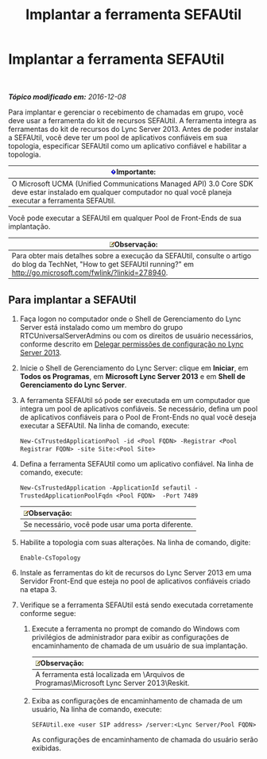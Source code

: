 ﻿---
title: Implantar a ferramenta SEFAUtil
TOCTitle: Implantar a ferramenta SEFAUtil
ms:assetid: fb556e50-88dd-4404-a3d5-be36f5ba41e6
ms:mtpsurl: https://technet.microsoft.com/pt-br/library/JJ945659(v=OCS.15)
ms:contentKeyID: 52057775
ms.date: 12/10/2016
mtps_version: v=OCS.15
ms.translationtype: HT
---

# Implantar a ferramenta SEFAUtil

 

_**Tópico modificado em:** 2016-12-08_

Para implantar e gerenciar o recebimento de chamadas em grupo, você deve usar a ferramenta do kit de recursos SEFAUtil. A ferramenta integra as ferramentas do kit de recursos do Lync Server 2013. Antes de poder instalar a SEFAUtil, você deve ter um pool de aplicativos confiáveis em sua topologia, especificar SEFAUtil como um aplicativo confiável e habilitar a topologia.

<table>
<thead>
<tr class="header">
<th><img src="images/Gg425939.important(OCS.15).gif" title="important" alt="important" />Importante:</th>
</tr>
</thead>
<tbody>
<tr class="odd">
<td>O Microsoft UCMA (Unified Communications Managed API) 3.0 Core SDK deve estar instalado em qualquer computador no qual você planeja executar a ferramenta SEFAUtil.</td>
</tr>
</tbody>
</table>


Você pode executar a SEFAUtil em qualquer Pool de Front-Ends de sua implantação.

<table>
<thead>
<tr class="header">
<th><img src="images/Gg425756.note(OCS.15).gif" title="note" alt="note" />Observação:</th>
</tr>
</thead>
<tbody>
<tr class="odd">
<td>Para obter mais detalhes sobre a execução da SEFAUtil, consulte o artigo do blog da TechNet, &quot;How to get SEFAUtil running?&quot; em <a href="http://go.microsoft.com/fwlink/?linkid=278940" class="uri">http://go.microsoft.com/fwlink/?linkid=278940</a>.</td>
</tr>
</tbody>
</table>


## Para implantar a SEFAUtil

1.  Faça logon no computador onde o Shell de Gerenciamento do Lync Server está instalado como um membro do grupo RTCUniversalServerAdmins ou com os direitos de usuário necessários, conforme descrito em [Delegar permissões de configuração no Lync Server 2013](lync-server-2013-delegate-setup-permissions.md).

2.  Inicie o Shell de Gerenciamento do Lync Server: clique em **Iniciar**, em **Todos os Programas**, em **Microsoft Lync Server 2013** e em **Shell de Gerenciamento do Lync Server**.

3.  A ferramenta SEFAUtil só pode ser executada em um computador que integra um pool de aplicativos confiáveis. Se necessário, defina um pool de aplicativos confiáveis para o Pool de Front-Ends no qual você deseja executar a SEFAUtil. Na linha de comando, execute:
    
        New-CsTrustedApplicationPool -id <Pool FQDN> -Registrar <Pool Registrar FQDN> -site Site:<Pool Site>

4.  Defina a ferramenta SEFAUtil como um aplicativo confiável. Na linha de comando, execute:
    
        New-CsTrustedApplication -ApplicationId sefautil -TrustedApplicationPoolFqdn <Pool FQDN>  -Port 7489
    
    <table>
    <thead>
    <tr class="header">
    <th><img src="images/Gg425756.note(OCS.15).gif" title="note" alt="note" />Observação:</th>
    </tr>
    </thead>
    <tbody>
    <tr class="odd">
    <td>Se necessário, você pode usar uma porta diferente.</td>
    </tr>
    </tbody>
    </table>


5.  Habilite a topologia com suas alterações. Na linha de comando, digite:
    
        Enable-CsTopology

6.  Instale as ferramentas do kit de recursos do Lync Server 2013 em uma Servidor Front-End que esteja no pool de aplicativos confiáveis criado na etapa 3.

7.  Verifique se a ferramenta SEFAUtil está sendo executada corretamente conforme segue:
    
    1.  Execute a ferramenta no prompt de comando do Windows com privilégios de administrador para exibir as configurações de encaminhamento de chamada de um usuário de sua implantação.
        
        <table>
        <thead>
        <tr class="header">
        <th><img src="images/Gg425756.note(OCS.15).gif" title="note" alt="note" />Observação:</th>
        </tr>
        </thead>
        <tbody>
        <tr class="odd">
        <td>A ferramenta está localizada em \Arquivos de Programas\Microsoft Lync Server 2013\Reskit.</td>
        </tr>
        </tbody>
        </table>
    
    2.  Exiba as configurações de encaminhamento de chamada de um usuário, Na linha de comando, execute:
        
            SEFAUtil.exe <user SIP address> /server:<Lync Server/Pool FQDN>
        
        As configurações de encaminhamento de chamada do usuário serão exibidas.

